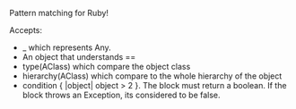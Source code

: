 Pattern matching for Ruby!

Accepts: 
- _ which represents Any.
- An object that understands ==
- type(AClass) which compare the object class
- hierarchy(AClass) which compare to the whole hierarchy of the object
- condition { |object| object > 2 }. The block must return a boolean. If the block throws an Exception, its considered to be false.
